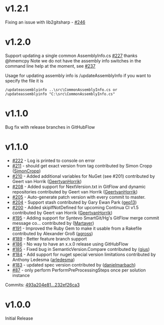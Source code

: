 # v1.2.1
Fixing an issue with lib2gitsharp - [#246](https://github.com/Particular/GitVersion/issues/246)

# v1.2.0
Support updating a single common AssemblyInfo.cs [#227](https://github.com/Particular/GitVersion/pull/227) thanks @hmemcpy
Note we do not have the assembly info switches in the command line help at the moment, see [#237](https://github.com/Particular/GitVersion/issues/237)

Usage for updating assembly info is /updateAssemblyInfo if you want to specify the file it is 

```
/updateassemblyinfo ..\src\CommonAssemblyInfo.cs or /updateassemblyinfo "C:\src\CommonAssemblyInfo.cs"
```

# v1.1.0
Bug fix with release branches in GitHubFlow

# v1.1.0 

 - [#222](https://github.com/Particular/GitVersion/pull/222) - Log is printed to console on error
 - [#211](https://github.com/Particular/GitVersion/pull/211) - should get exact version from tag contributed by Simon Cropp ([SimonCropp](https://github.com/SimonCropp))
 - [#210](https://github.com/Particular/GitVersion/pull/210) - Added additional variables for NuGet (see #201) contributed by Geert van Horrik ([GeertvanHorrik](https://github.com/GeertvanHorrik))
 - [#208](https://github.com/Particular/GitVersion/pull/208) - Added support for NextVersion.txt in GitFlow and dynamic repositories contributed by Geert van Horrik ([GeertvanHorrik](https://github.com/GeertvanHorrik))
 - [#205](https://github.com/Particular/GitVersion/issues/205) - Auto-generate patch version with every commit to master.
 - [#204](https://github.com/Particular/GitVersion/pull/204) - Support stash contributed by Gary Ewan Park ([gep13](https://github.com/gep13))
 - [#200](https://github.com/Particular/GitVersion/pull/200) - Added skipIfNotDefined for upcoming Continua CI v1.5 contributed by Geert van Horrik ([GeertvanHorrik](https://github.com/GeertvanHorrik))
 - [#195](https://github.com/Particular/GitVersion/pull/195) - Adding support for Syntevo SmartGit/Hg's GitFlow merge commit message co... contributed by ([Martaver](https://github.com/Martaver))
 - [#191](https://github.com/Particular/GitVersion/pull/191) - Improved the Ruby Gem to make it usable from a Rakefile contributed by Alexander Groß ([agross](https://github.com/agross))
 - [#189](https://github.com/Particular/GitVersion/pull/189) - Better feature branch support
 - [#186](https://github.com/Particular/GitVersion/issues/186) - No way to have an x.x.0 release using GitHubFlow
 - [#185](https://github.com/Particular/GitVersion/pull/185) - Fixed bug in SemanticVersion.Compare contributed by ([gius](https://github.com/gius))
 - [#184](https://github.com/Particular/GitVersion/pull/184) - Add support for nuget special version limitations contributed by Anthony Ledesma ([arledesma](https://github.com/arledesma))
 - [#183](https://github.com/Particular/GitVersion/pull/183) - updated spec version contributed by ([danielmarbach](https://github.com/danielmarbach))
 - [#87](https://github.com/Particular/GitVersion/issues/87) - only perform PerformPreProcessingSteps once per solution instance

Commits: [493a204e81...232ef26ca3](https://github.com/Particular/GitVersion/compare/493a204e81...232ef26ca3)

# v1.0.0
Initial Release
